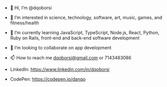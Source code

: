 - 👋 Hi, I’m @dqoborsi
- 👀 I’m interested in science, technology, software, art, music, games, and fitness/health
- 🌱 I’m currently learning JavaScript, TypeScript, Node.js, React, Python, Ruby on Rails, front-end and back-end software development
- 💞️ I’m looking to collaborate on app development
- 📫 How to reach me dqoborsi@gmail.com or 7143483086

- LinkedIn: https://www.linkedin.com/in/dqoborsi
- CodePen: https://codepen.io/danqo
<!---
dqoborsi/dqoborsi is a ✨ special ✨ repository because its `README.md` (this file) appears on your GitHub profile.
You can click the Preview link to take a look at your changes.
--->
